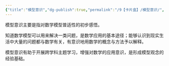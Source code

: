 ```yaml
---
{"title":"模型意识","dg-publish":true,"permalink":"/9【卡片盒】/模型意识/","dgPassFrontmatter":true,"noteIcon":""}
---
```



模型意识主要是指对数学模型普适性的初步感悟。

知道数学模型可以用来解决一类问题，是数学应用的基本途径；能够认识到现实生活中大量的问题都与数学有关，有意识地用数学的概念与方法予以解释。

模型意识有助于开展跨学科主题学习，增强对数学的应用意识，是形成模型观念的经验基础。